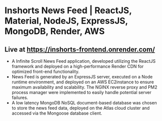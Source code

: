 # Inshorts News Feed | ReactJS, Material, NodeJS, ExpressJS, MongoDB, Render, AWS
## Live at https://inshorts-frontend.onrender.com/ 

- A Infinite Scroll News Feed application, developed utilizing the ReactJS framework and deployed on a
high-performance Render CDN for optimized front-end functionality.
- News Feed is generated by an ExpressJS server, executed on a Node runtime environment, and deployed on an AWS
EC2instance to ensure maximum availability and scalability. The NGINX reverse proxy and PM2 process manager were
implemented to easily handle potential server failures.
- A low latency MongoDB NoSQL document-based database was chosen to store the news feed data, deployed on the
Atlas cloud cluster and accessed via the Mongoose database client.
